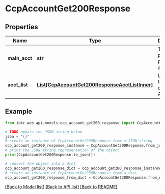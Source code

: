 # CcpAccountGet200Response


## Properties

Name | Type | Description | Notes
------------ | ------------- | ------------- | -------------
**main_acct** | **str** | The primary or parent account. | [optional] 
**acct_list** | [**List[CcpAccountGet200ResponseAcctListInner]**](CcpAccountGet200ResponseAcctListInner.md) | List of tradeable or Sub Accounts | [optional] 

## Example

```python
from ibkr-web-api.models.ccp_account_get200_response import CcpAccountGet200Response

# TODO update the JSON string below
json = "{}"
# create an instance of CcpAccountGet200Response from a JSON string
ccp_account_get200_response_instance = CcpAccountGet200Response.from_json(json)
# print the JSON string representation of the object
print(CcpAccountGet200Response.to_json())

# convert the object into a dict
ccp_account_get200_response_dict = ccp_account_get200_response_instance.to_dict()
# create an instance of CcpAccountGet200Response from a dict
ccp_account_get200_response_from_dict = CcpAccountGet200Response.from_dict(ccp_account_get200_response_dict)
```
[[Back to Model list]](../README.md#documentation-for-models) [[Back to API list]](../README.md#documentation-for-api-endpoints) [[Back to README]](../README.md)


